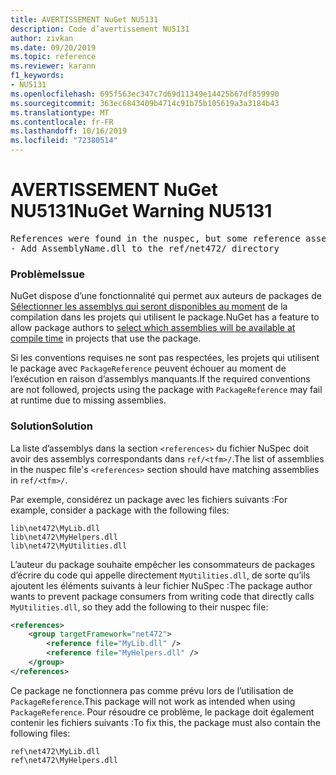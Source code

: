 ```yaml
---
title: AVERTISSEMENT NuGet NU5131
description: Code d’avertissement NU5131
author: zivkan
ms.date: 09/20/2019
ms.topic: reference
ms.reviewer: karann
f1_keywords:
- NU5131
ms.openlocfilehash: 695f563ec347c7d69d11349e14425b67df859990
ms.sourcegitcommit: 363ec6843409b4714c91b75b105619a3a3184b43
ms.translationtype: MT
ms.contentlocale: fr-FR
ms.lasthandoff: 10/16/2019
ms.locfileid: "72380514"
---
```

# <a name="nuget-warning-nu5131"></a><span data-ttu-id="00d9e-103">AVERTISSEMENT NuGet NU5131</span><span class="sxs-lookup"><span data-stu-id="00d9e-103">NuGet Warning NU5131</span></span>

<pre>References were found in the nuspec, but some reference assemblies were not found in both the nuspec and ref folder. Add the following reference assemblies:
- Add AssemblyName.dll to the ref/net472/ directory</pre>

### <a name="issue"></a><span data-ttu-id="00d9e-104">Problème</span><span class="sxs-lookup"><span data-stu-id="00d9e-104">Issue</span></span>

<span data-ttu-id="00d9e-105">NuGet dispose d’une fonctionnalité qui permet aux auteurs de packages de [Sélectionner les assemblys qui seront disponibles au moment](https://docs.microsoft.com/en-gb/nuget/create-packages/select-assemblies-referenced-by-projects) de la compilation dans les projets qui utilisent le package.</span><span class="sxs-lookup"><span data-stu-id="00d9e-105">NuGet has a feature to allow package authors to [select which assemblies will be available at compile time](https://docs.microsoft.com/en-gb/nuget/create-packages/select-assemblies-referenced-by-projects) in projects that use the package.</span></span>

<span data-ttu-id="00d9e-106">Si les conventions requises ne sont pas respectées, les projets qui utilisent le package avec `PackageReference` peuvent échouer au moment de l’exécution en raison d’assemblys manquants.</span><span class="sxs-lookup"><span data-stu-id="00d9e-106">If the required conventions are not followed, projects using the package with `PackageReference` may fail at runtime due to missing assemblies.</span></span>

### <a name="solution"></a><span data-ttu-id="00d9e-107">Solution</span><span class="sxs-lookup"><span data-stu-id="00d9e-107">Solution</span></span>

<span data-ttu-id="00d9e-108">La liste d’assemblys dans la section `<references>` du fichier NuSpec doit avoir des assemblys correspondants dans `ref/<tfm>/`.</span><span class="sxs-lookup"><span data-stu-id="00d9e-108">The list of assemblies in the nuspec file's `<references>` section should have matching assemblies in `ref/<tfm>/`.</span></span>

<span data-ttu-id="00d9e-109">Par exemple, considérez un package avec les fichiers suivants :</span><span class="sxs-lookup"><span data-stu-id="00d9e-109">For example, consider a package with the following files:</span></span>

```text
lib\net472\MyLib.dll
lib\net472\MyHelpers.dll
lib\net472\MyUtilities.dll
```

<span data-ttu-id="00d9e-110">L’auteur du package souhaite empêcher les consommateurs de packages d’écrire du code qui appelle directement `MyUtilities.dll`, de sorte qu’ils ajoutent les éléments suivants à leur fichier NuSpec :</span><span class="sxs-lookup"><span data-stu-id="00d9e-110">The package author wants to prevent package consumers from writing code that directly calls `MyUtilities.dll`, so they add the following to their nuspec file:</span></span>

```xml
<references>
    <group targetFramework="net472">
        <reference file="MyLib.dll" />
        <reference file="MyHelpers.dll" />
    </group>
</references>
```

<span data-ttu-id="00d9e-111">Ce package ne fonctionnera pas comme prévu lors de l’utilisation de `PackageReference`.</span><span class="sxs-lookup"><span data-stu-id="00d9e-111">This package will not work as intended when using `PackageReference`.</span></span> <span data-ttu-id="00d9e-112">Pour résoudre ce problème, le package doit également contenir les fichiers suivants :</span><span class="sxs-lookup"><span data-stu-id="00d9e-112">To fix this, the package must also contain the following files:</span></span>

```text
ref\net472\MyLib.dll
ref\net472\MyHelpers.dll
```
